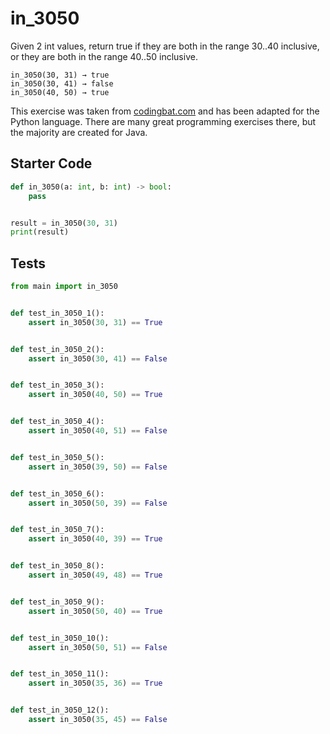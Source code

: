 # in_3050




Given 2 int values, return true if they are both in the range 30..40 inclusive, or they are both in the range 40..50 inclusive.

```
in_3050(30, 31) → true
in_3050(30, 41) → false
in_3050(40, 50) → true
```

This exercise was taken from [codingbat.com](https://codingbat.com/prob/p132134) and has been adapted for the Python language. There are many great programming exercises there, but the majority are created for Java.

## Starter Code
```python
def in_3050(a: int, b: int) -> bool:
    pass


result = in_3050(30, 31)
print(result)
```

## Tests
```python
from main import in_3050


def test_in_3050_1():
    assert in_3050(30, 31) == True


def test_in_3050_2():
    assert in_3050(30, 41) == False


def test_in_3050_3():
    assert in_3050(40, 50) == True


def test_in_3050_4():
    assert in_3050(40, 51) == False


def test_in_3050_5():
    assert in_3050(39, 50) == False


def test_in_3050_6():
    assert in_3050(50, 39) == False


def test_in_3050_7():
    assert in_3050(40, 39) == True


def test_in_3050_8():
    assert in_3050(49, 48) == True


def test_in_3050_9():
    assert in_3050(50, 40) == True


def test_in_3050_10():
    assert in_3050(50, 51) == False


def test_in_3050_11():
    assert in_3050(35, 36) == True


def test_in_3050_12():
    assert in_3050(35, 45) == False
```
